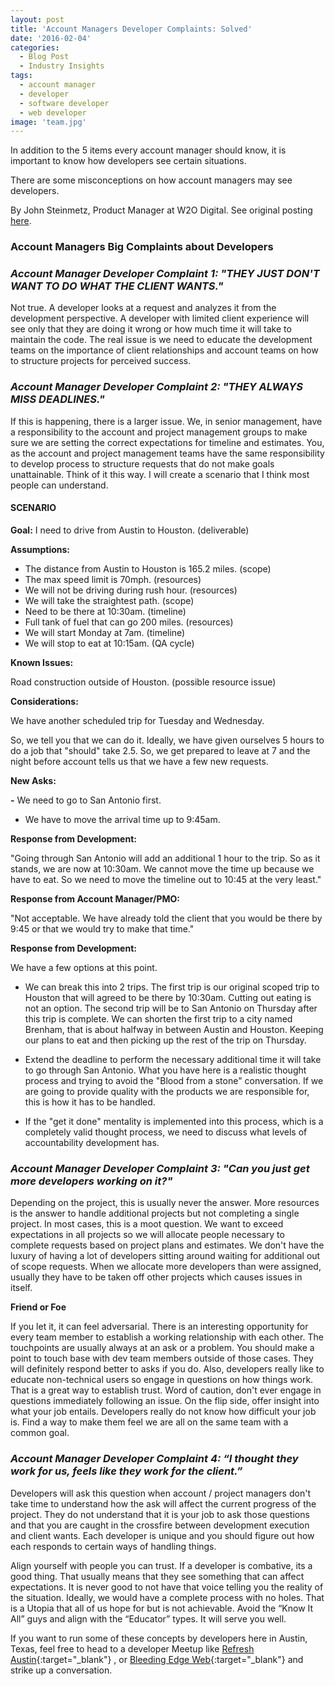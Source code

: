 ```yaml
---
layout: post
title: 'Account Managers Developer Complaints: Solved'
date: '2016-02-04'
categories:
  - Blog Post
  - Industry Insights
tags:
  - account manager
  - developer
  - software developer
  - web developer
image: 'team.jpg'
---
```


In addition to the 5 items every account manager should know, it is important to know how developers see certain situations.

There are some misconceptions on how account managers may see developers.

By John Steinmetz, Product Manager at W2O Digital. See original posting [here](http://johnsteinmetz.net/the-difference-between-a-website-and-a-web-application-it-matters/).

### Account Managers Big Complaints about Developers



### _Account Manager Developer Complaint 1: "THEY JUST DON'T WANT TO DO WHAT THE CLIENT WANTS."_

Not true. A developer looks at a request and analyzes it from the development perspective. A developer with limited client experience will see only that they are doing it wrong or how much time it will take to maintain the code. The real issue is we need to educate the development teams on the importance of client relationships and account teams on how to structure projects for perceived success.



### _Account Manager Developer Complaint 2: "THEY ALWAYS MISS DEADLINES."_

If this is happening, there is a larger issue. We, in senior management, have a responsibility to the account and project management groups to make sure we are setting the correct expectations for timeline and estimates. You, as the account and project management teams have the same responsibility to develop process to structure requests that do not make goals unattainable. Think of it this way. I will create a scenario that I think most people can understand.


#### SCENARIO

**Goal:** I need to drive from Austin to Houston. (deliverable)

**Assumptions:**

- The distance from Austin to Houston is 165.2 miles. (scope)
- The max speed limit is 70mph. (resources)
- We will not be driving during rush hour. (resources)
- We will take the straightest path. (scope)
- Need to be there at 10:30am. (timeline)
- Full tank of fuel that can go 200 miles. (resources)
- We will start Monday at 7am. (timeline)
- We will stop to eat at 10:15am. (QA cycle)

**Known Issues:**

Road construction outside of Houston. (possible resource issue)

**Considerations:**

We have another scheduled trip for Tuesday and Wednesday.

So, we tell you that we can do it. Ideally, we have given ourselves 5 hours to do a job that "should" take 2.5. So, we get prepared to leave at 7 and the night before account tells us that we have a few new requests.

**New Asks:**

**-** We need to go to San Antonio first.
- We have to move the arrival time up to 9:45am.


**Response from Development:**

"Going through San Antonio will add an additional 1 hour to the trip. So as it stands, we are now at 10:30am. We cannot move the time up because we have to eat. So we need to move the timeline out to 10:45 at the very least."


**Response from Account Manager/PMO:**

"Not acceptable. We have already told the client that you would be there by 9:45 or that we would try to make that time."


**Response from Development:**

We have a few options at this point.

- We can break this into 2 trips. The first trip is our original scoped trip to Houston that will agreed to be there by 10:30am. Cutting out eating is not an option. The second trip will be to San Antonio on Thursday after this trip is complete.
We can shorten the first trip to a city named Brenham, that is about halfway in between Austin and Houston. Keeping our plans to eat and then picking up the rest of the trip on Thursday.


- Extend the deadline to perform the necessary additional time it will take to go through San Antonio. What you have here is a realistic thought process and trying to avoid the "Blood from a stone" conversation. If we are going to provide quality with the products we are responsible for, this is how it has to be handled.



- If the "get it done" mentality is implemented into this process, which is a completely valid thought process, we need to discuss what levels of accountability development has.

### _Account Manager Developer Complaint 3:_ _"Can you just get more developers working on it?"_



Depending on the project, this is usually never the answer. More resources is the answer to handle additional projects but not completing a single project. In most cases, this is a moot question. We want to exceed expectations in all projects so we will allocate people necessary to complete requests based on project plans and estimates. We don't have the luxury of having a lot of developers sitting around waiting for additional out of scope requests. When we allocate more developers than were assigned, usually they have to be taken off other projects which causes issues in itself.

  **Friend or Foe**


If you let it, it can feel adversarial. There is an interesting opportunity for every team member to establish a working relationship with each other. The touchpoints are usually always at an ask or a problem. You should make a point to touch base with dev team members outside of those cases. They will definitely respond better to asks if you do. Also, developers really like to educate non-technical users so engage in questions on how things work. That is a great way to establish trust. Word of caution, don't ever engage in questions immediately following an issue. On the flip side, offer insight into what your job entails. Developers really do not know how difficult your job is. Find a way to make them feel we are all on the same team with a common goal.

### _Account Manager Developer Complaint 4: “I thought they work for us, feels like they work for the client.”_

Developers will ask this question when account / project managers don't take time to understand how the ask will affect the current progress of the project. They do not understand that it is your job to ask those questions and that you are caught in the crossfire between development execution and client wants. Each developer is unique and you should figure out how each responds to certain ways of handling things.

Align yourself with people you can trust. If a developer is combative, its a good thing. That usually means that they see something that can affect expectations. It is never good to not have that voice telling you the reality of the situation. Ideally, we would have a complete process with no holes. That is a Utopia that all of us hope for but is not achievable. Avoid the “Know It All” guys and align with the “Educator” types. It will serve you well.

If you want to run some of these concepts by developers here in Austin, Texas, feel free to head to a developer Meetup like [Refresh Austin](http://www.refreshaustin.org/){:target="_blank"}
, or [Bleeding Edge Web](https://www.meetup.com/bleeding-edge-web/){:target="_blank"} and strike up a conversation.
